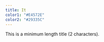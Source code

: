 ```yaml
---
title: It
color1: "#E4572E"
color2: "#29335C"
---
```


This is a minimum length title (2 characters).